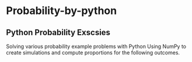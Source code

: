 # Probability-by-python
## Python Probability Exscsies 
Solving various probability example problems with Python
Using NumPy to create simulations and compute proportions for the following outcomes.
